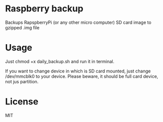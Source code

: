 # Raspberry backup
Backups RapspberryPi (or any other micro computer) SD card image to gzipped .img file

# Usage
Just chmod +x daily_backup.sh and run it in terminal. 

If you want to change device in which is SD card mounted, just change /dev/mmcblk0 to your device. Please beware, it should be full card device, not jus partition.

# License
MIT
